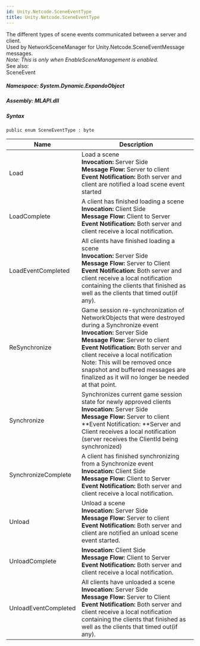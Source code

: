 ```yaml
---  
id: Unity.Netcode.SceneEventType  
title: Unity.Netcode.SceneEventType  
---
```


<div class="markdown level0 summary">

The different types of scene events communicated between a server and
client.  
Used by NetworkSceneManager for Unity.Netcode.SceneEventMessage
messages.  
*Note: This is only when EnableSceneManagement is enabled.*  
See also:  
SceneEvent

</div>

<div class="markdown level0 conceptual">

</div>

##### **Namespace**: System.Dynamic.ExpandoObject

##### **Assembly**: MLAPI.dll

##### Syntax

``` lang-csharp
public enum SceneEventType : byte
```
| Name          | Description |
|---------------|-------------|
|Load|Load a scene   <br /> **Invocation:** Server Side <br /> **Message Flow:** Server to client <br /> **Event Notification:** Both server and client are notified a load scene event started|
|LoadComplete|A client has finished loading a scene <br /> **Invocation:** Client Side <br /> **Message Flow:** Client to Server <br /> **Event Notification:** Both server and client receive a local notification.|
|LoadEventCompleted	|All clients have finished loading a scene <br /> **Invocation:** Server Side <br /> **Message Flow:** Server to Client <br /> **Event Notification:** Both server and client receive a local notification containing the clients that finished as well as the clients that timed out(if any).|
|ReSynchronize|Game session re-synchronization of NetworkObjects that were destroyed during a Synchronize event <br /> **Invocation:** Server Side <br /> **Message Flow:** Server to client <br /> **Event Notification:** Both server and client receive a local notification <br /> Note: This will be removed once snapshot and buffered messages are finalized as it will no longer be needed at that point.|
|Synchronize|Synchronizes current game session state for newly approved clients <br /> **Invocation:** Server Side <br /> **Message Flow:** Server to client <br /> **Event Notification: **Server and Client receives a local notification (server receives the ClientId being synchronized)|
|SynchronizeComplete|A client has finished synchronizing from a Synchronize event <br /> **Invocation:** Client Side <br /> **Message Flow:** Client to Server <br /> **Event Notification:** Both server and client receive a local notification.|
|Unload|Unload a scene <br /> **Invocation:** Server Side <br /> **Message Flow:** Server to client  <br /> **Event Notification:** Both server and client are notified an unload scene event started.|
|UnloadComplete| **Invocation:** Client Side <br /> **Message Flow:** Client to Server <br /> **Event Notification:** Both server and client receive a local notification.|
|UnloadEventCompleted|All clients have unloaded a scene <br /> **Invocation:** Server Side <br /> **Message Flow:**  Server to Client <br /> **Event Notification:** Both server and client receive a local notification containing the clients that finished as well as the clients that timed out(if any).|


